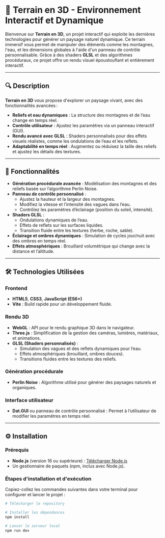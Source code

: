 # 🌄 Terrain en 3D - Environnement Interactif et Dynamique

Bienvenue sur **Terrain en 3D**, un projet interactif qui exploite les dernières technologies pour générer un paysage naturel dynamique. Ce terrain immersif vous permet de manipuler des éléments comme les montagnes, l'eau, et les dimensions globales à l'aide d'un panneau de contrôle personnalisable. Grâce à des shaders **GLSL** et des algorithmes procéduraux, ce projet offre un rendu visuel époustouflant et entièrement interactif.

---

## 🔍 Description

**Terrain en 3D** vous propose d'explorer un paysage vivant, avec des fonctionnalités avancées :
- **Reliefs et eau dynamiques** : La structure des montagnes et de l’eau change en temps réel.
- **Contrôle utilisateur** : Ajustez les paramètres via un panneau interactif (GUI).
- **Rendu avancé avec GLSL** : Shaders personnalisés pour des effets visuels réalistes, comme les ondulations de l’eau et les reflets.
- **Adaptabilité en temps réel** : Augmentez ou réduisez la taille des reliefs et ajustez les détails des textures.

---

## 🚀 Fonctionnalités

- **Génération procédurale avancée** : Modélisation des montagnes et des reliefs basée sur l’algorithme Perlin Noise.
- **Panneau de contrôle personnalisé** :
  - Ajustez la hauteur et la largeur des montagnes.
  - Modifiez la vitesse et l’intensité des vagues dans l’eau.
  - Contrôlez les paramètres d’éclairage (position du soleil, intensité).
- **Shaders GLSL** :
  - Ondulations dynamiques de l’eau.
  - Effets de reflets sur les surfaces liquides.
  - Transition fluide entre les textures (herbe, roche, sable).
- **Éclairage et ombres dynamiques** : Simulation de cycles jour/nuit avec des ombres en temps réel.
- **Effets atmosphériques** : Brouillard volumétrique qui change avec la distance et l’altitude.

---

## 🛠️ Technologies Utilisées

### Frontend
- **HTML5**, **CSS3**, **JavaScript (ES6+)**
- **Vite** : Build rapide pour un développement fluide.

### Rendu 3D
- **WebGL** : API pour le rendu graphique 3D dans le navigateur.
- **Three.js** : Simplification de la gestion des caméras, lumières, matériaux, et animations.
- **GLSL (Shaders personnalisés)** :
  - Simulation des vagues et des reflets dynamiques pour l’eau.
  - Effets atmosphériques (brouillard, ombres douces).
  - Transitions fluides entre les textures des reliefs.

### Génération procédurale
- **Perlin Noise** : Algorithme utilisé pour générer des paysages naturels et organiques.

### Interface utilisateur
- **Dat.GUI** ou panneau de contrôle personnalisé : Permet à l’utilisateur de modifier les paramètres en temps réel.

---


## ⚙️ Installation

### Prérequis
- **Node.js** (version 16 ou supérieure) : [Télécharger Node.js](https://nodejs.org/)
- Un gestionnaire de paquets (npm, inclus avec Node.js).

### Étapes d'installation et d'exécution

Copiez-collez les commandes suivantes dans votre terminal pour configurer et lancer le projet :

```bash
# Télécharger le repository

# Installer les dépendances
npm install

# Lancer le serveur local
npm run dev
